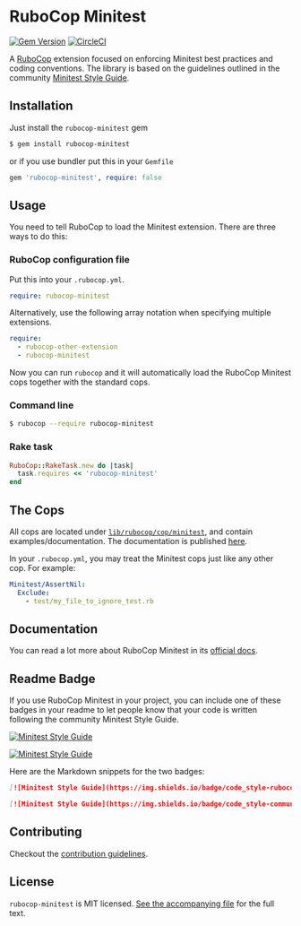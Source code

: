 # RuboCop Minitest

[![Gem Version](https://badge.fury.io/rb/rubocop-minitest.svg)](https://badge.fury.io/rb/rubocop-minitest)
[![CircleCI](https://circleci.com/gh/rubocop/rubocop-minitest.svg?style=svg)](https://circleci.com/gh/rubocop/rubocop-minitest)

A [RuboCop](https://github.com/rubocop/rubocop) extension focused on enforcing Minitest best practices and coding conventions.
The library is based on the guidelines outlined in the community [Minitest Style Guide](https://minitest.rubystyle.guide).

## Installation

Just install the `rubocop-minitest` gem

```sh
$ gem install rubocop-minitest
```

or if you use bundler put this in your `Gemfile`

```ruby
gem 'rubocop-minitest', require: false
```

## Usage

You need to tell RuboCop to load the Minitest extension. There are three
ways to do this:

### RuboCop configuration file

Put this into your `.rubocop.yml`.

```yaml
require: rubocop-minitest
```

Alternatively, use the following array notation when specifying multiple extensions.

```yaml
require:
  - rubocop-other-extension
  - rubocop-minitest
```

Now you can run `rubocop` and it will automatically load the RuboCop Minitest
cops together with the standard cops.

### Command line

```sh
$ rubocop --require rubocop-minitest
```

### Rake task

```ruby
RuboCop::RakeTask.new do |task|
  task.requires << 'rubocop-minitest'
end
```

## The Cops

All cops are located under
[`lib/rubocop/cop/minitest`](lib/rubocop/cop/minitest), and contain
examples/documentation. The documentation is published [here](https://docs.rubocop.org/rubocop-minitest/).

In your `.rubocop.yml`, you may treat the Minitest cops just like any other
cop. For example:

```yaml
Minitest/AssertNil:
  Exclude:
    - test/my_file_to_ignore_test.rb
```

## Documentation

You can read a lot more about RuboCop Minitest in its [official docs](https://docs.rubocop.org/rubocop-minitest/).

## Readme Badge

If you use RuboCop Minitest in your project, you can include one of these badges in your readme to let people know that your code is written following the community Minitest Style Guide.

[![Minitest Style Guide](https://img.shields.io/badge/code_style-rubocop-brightgreen.svg)](https://github.com/rubocop/rubocop-minitest)

[![Minitest Style Guide](https://img.shields.io/badge/code_style-community-brightgreen.svg)](https://minitest.rubystyle.guide)

Here are the Markdown snippets for the two badges:

``` markdown
[![Minitest Style Guide](https://img.shields.io/badge/code_style-rubocop-brightgreen.svg)](https://github.com/rubocop/rubocop-minitest)

[![Minitest Style Guide](https://img.shields.io/badge/code_style-community-brightgreen.svg)](https://minitest.rubystyle.guide)
```

## Contributing

Checkout the [contribution guidelines](CONTRIBUTING.md).

## License

`rubocop-minitest` is MIT licensed. [See the accompanying file](LICENSE.txt) for
the full text.
